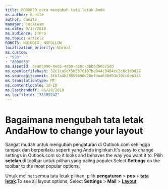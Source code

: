 ```yaml
---
title: 8000059 cara mengubah tata letak Anda
ms.author: daeite
author: daeite
manager: jackiesm
ms.date: 9/17/2018
ms.audience: ITPro
ms.topic: article
ROBOTS: NOINDEX, NOFOLLOW
localization_priority: Normal
ms.custom:
- "993"
- "8000059"
ms.assetid: 8ea65090-8e05-4ab8-a30c-3bb6db6b75dd
ms.openlocfilehash: 32c1ca5df5b5376187ba944c9484cc2c6c1d3d27
ms.sourcegitcommit: 5fb7a4b28859690020efdea630d03e70cc0e6334
ms.translationtype: MT
ms.contentlocale: id-ID
ms.lasthandoff: 06/28/2019
ms.locfileid: "35385242"
---
```

# <a name="how-to-change-your-layout"></a><span data-ttu-id="d0514-102">Bagaimana mengubah tata letak Anda</span><span class="sxs-lookup"><span data-stu-id="d0514-102">How to change your layout</span></span>

<span data-ttu-id="d0514-103">Sangat mudah untuk mengubah pengaturan di Outlook.com sehingga tampak dan berperilaku seperti yang Anda inginkan.</span><span class="sxs-lookup"><span data-stu-id="d0514-103">It's easy to change settings in Outlook.com so it looks and behaves the way you want it to.</span></span> <span data-ttu-id="d0514-104">Pilih **setelan** di toolbar untuk pilihan yang paling populer.</span><span class="sxs-lookup"><span data-stu-id="d0514-104">Select **Settings** on the toolbar to the most popular options.</span></span>

<span data-ttu-id="d0514-105">Untuk melihat semua tata letak pilihan, pilih **pengaturan** > **pos** > [**tata letak**](https://outlook.live.com/mail/options/mail/layout).</span><span class="sxs-lookup"><span data-stu-id="d0514-105">To see all layout options, Select **Settings** > **Mail** > [**Layout**](https://outlook.live.com/mail/options/mail/layout).</span></span>
  